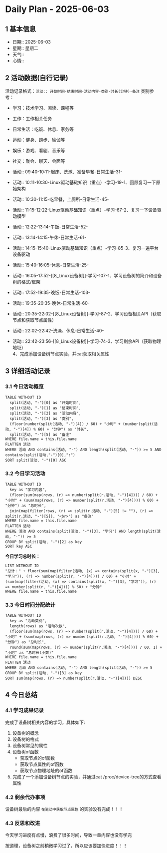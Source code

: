 # Daily Plan - 2025-06-03

## 1 基本信息

- 日期:: 2025-06-03
- 星期:: 星期二
- 天气::
- 心情::

## 2 活动数据(自行记录)
活动记录格式：`活动:: 开始时间-结束时间-活动内容-类别-时长(分钟)-备注`
类别参考：
- 学习：技术学习、阅读、课程等
- 工作：工作相关任务
- 日常生活：吃饭、休息、家务等
- 运动：健身、跑步、瑜伽等
- 娱乐：游戏、看剧、音乐等
- 社交：聚会、聊天、会面等

- 活动:: 09:40-10:11-起床、洗漱、准备早餐-日常生活-31-
- 活动:: 10:11-10:30-Linux驱动基础知识（重点）-学习-19-1、回顾复习一下原始架构
- 活动:: 10:30-11:15-吃早餐，上厕所-日常生活-45-
- 活动:: 11:15-12:22-Linux驱动基础知识（重点）-学习-67-2、复习一下设备驱动模型
- 活动:: 12:22-13:14-午饭-日常生活-52-
- 活动:: 13:14-14:15-午休-日常生活-61-
- 活动:: 14:15-15:40-Linux驱动基础知识（重点）-学习-85-3、复习一遍平台设备驱动
- 活动:: 15:40-16:05-休息-日常生活-25-
- 活动:: 16:05-17:52-[[8_Linux设备树]]-学习-107-1、学习设备树的简介和设备树的格式/框架
- 活动:: 17:52-19:35-晚饭-日常生活-103-
- 活动:: 19:35-20:35-晚休-日常生活-60-
- 活动:: 20:35-22:02-[[8_Linux设备树]]-学习-87-2、学习设备相关API（获取节点和获取节点属性）
- 活动:: 22:02-22:42-洗澡、休息-日常生活-40-
- 活动:: 22:42-23:56-[[8_Linux设备树]]-学习-74-3、学习剩余API（获取物理地址）<br>4、完成添加设备树节点实验，并cat获取相关属性

## 3 详细活动记录

### 3.1 今日活动概览

```dataview
TABLE WITHOUT ID
  split(活动, "-")[0] as "开始时间",
  split(活动, "-")[1] as "结束时间", 
  split(活动, "-")[2] as "活动内容",
  split(活动, "-")[3] as "类别",
  (floor(number(split(活动, "-")[4]) / 60) + "小时" + (number(split(活动, "-")[4]) % 60) + "分钟") as "时长",
  split(活动, "-")[5] as "备注"
WHERE file.name = this.file.name
FLATTEN 活动
WHERE 活动 AND contains(活动, "-") AND length(split(活动, "-")) >= 5 AND contains(split(活动,"-")[0],":")
SORT split(活动, "-")[0] ASC
```

### 3.2 今日学习活动

```dataview
TABLE WITHOUT ID
  key as "学习内容",
  (floor(sum(map(rows, (r) => number(split(r.活动, "-")[4]))) / 60) + "小时" + (sum(map(rows, (r) => number(split(r.活动, "-")[4]))) % 60) + "分钟") as "总时长",
  join(map(filter(rows, (r) => split(r.活动, "-")[5] != ""), (r) => split(r.活动, "-")[5]), "<br>") as "备注"
WHERE file.name = this.file.name
FLATTEN 活动
WHERE 活动 AND contains(split(活动, "-")[3], "学习") AND length(split(活动, "-")) >= 5
GROUP BY split(活动, "-")[2] as key
SORT key ASC

```

**今日学习总时长：**

```dataview
LIST WITHOUT ID
"总计：" + floor(sum(map(filter(活动, (x) => contains(split(x, "-")[3], "学习")), (r) => number(split(r, "-")[4]))) / 60) + "小时" + (sum(map(filter(活动, (x) => contains(split(x, "-")[3], "学习")), (r) => number(split(r, "-")[4]))) % 60) + "分钟"
WHERE file.name = this.file.name
```

### 3.3 今日时间分配统计

```dataview
TABLE WITHOUT ID
  key as "活动类别",
  length(rows) as "活动次数",
  (floor(sum(map(rows, (r) => number(split(r.活动, "-")[4]))) / 60) + "小时" + (sum(map(rows, (r) => number(split(r.活动, "-")[4]))) % 60) + "分钟") as "总时长",
  round(sum(map(rows, (r) => number(split(r.活动, "-")[4]))) / 60, 1) + "小时" as "总时长(小数)"
WHERE file.name = this.file.name
FLATTEN 活动
WHERE 活动 AND contains(活动, "-") AND length(split(活动, "-")) >= 5
GROUP BY split(活动, "-")[3] as key
SORT sum(map(rows, (r) => number(split(r.活动, "-")[4]))) DESC
```

## 4 今日总结

### 4.1 学习成果记录

完成了设备树相关内容的学习，具体如下:
1. 设备树的概念
2. 设备树的格式
3. 设备树常见的属性
4. 设备树of函数
	- 获取节点的of函数
	- 获取节点属性的of函数
	- 获取节点物理地址的of函数
5. 完成了一个添加设备树节点的实验，并通过cat /proc/device-tree的方式查看属性

### 4.2 剩余代办事项

设备树最后的内容 `在驱动中获取节点属性` 的实验没有完成！！！

### 4.3 反思和改进

今天学习进度有点慢，浪费了很多时间，导致一章内容也没有学完

按道理，设备树之前稍微学习过了，所以应该要加快进度！！！